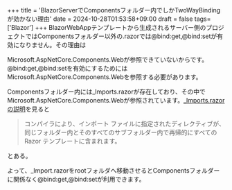 +++
title = 'BlazorServerでComponentsフォルダー内でしかTwoWayBindingが効かない理由'
date = 2024-10-28T01:53:58+09:00
draft = false
tags=['Blazor']
+++
BlazorWebAppテンプレートから生成されるサーバー側のプロジェクトではComponentsフォルダー以外の.razorでは@bind:get,@bind:setが有効になりません。その理由は
<!--more-->
Microsoft.AspNetCore.Components.Webが参照できていないからです。@bind:get,@bind:setを有効にするためにはMicrosoft.AspNetCore.Components.Webを参照する必要があります。

Componentsフォルダー内には_Imports.razorが存在しており、その中でMicrosoft.AspNetCore.Components.Webが参照されています。[_Imports.razorの説明](https://learn.microsoft.com/ja-jp/aspnet/core/blazor/components/layouts?view=aspnetcore-8.0#:~:text=%E3%82%B3%E3%83%B3%E3%83%91%E3%82%A4%E3%83%A9%E3%81%AB%E3%82%88%E3%82%8A%E3%80%81%E3%82%A4%E3%83%B3%E3%83%9D%E3%83%BC%E3%83%88%20%E3%83%95%E3%82%A1%E3%82%A4%E3%83%AB%E3%81%AB%E6%8C%87%E5%AE%9A%E3%81%95%E3%82%8C%E3%81%9F%E3%83%87%E3%82%A3%E3%83%AC%E3%82%AF%E3%83%86%E3%82%A3%E3%83%96%E3%81%8C%E3%80%81%E5%90%8C%E3%81%98%E3%83%95%E3%82%A9%E3%83%AB%E3%83%80%E3%83%BC%E5%86%85%E3%81%A8%E3%81%9D%E3%81%AE%E3%81%99%E3%81%B9%E3%81%A6%E3%81%AE%E3%82%B5%E3%83%96%E3%83%95%E3%82%A9%E3%83%AB%E3%83%80%E3%83%BC%E5%86%85%E3%81%A7%E5%86%8D%E5%B8%B0%E7%9A%84%E3%81%AB%E3%81%99%E3%81%B9%E3%81%A6%E3%81%AE%20Razor%20%E3%83%86%E3%83%B3%E3%83%97%E3%83%AC%E3%83%BC%E3%83%88%E3%81%AB%E5%90%AB%E3%81%BE%E3%82%8C%E3%81%BE%E3%81%99%E3%80%82)を見ると
> コンパイラにより、インポート ファイルに指定されたディレクティブが、同じフォルダー内とそのすべてのサブフォルダー内で再帰的にすべての Razor テンプレートに含まれます。

とある。

よって、_Import.razorをrootフォルダへ移動させるとComponentsフォルダーに関係なく@bind:get,@bind:setが利用できます。